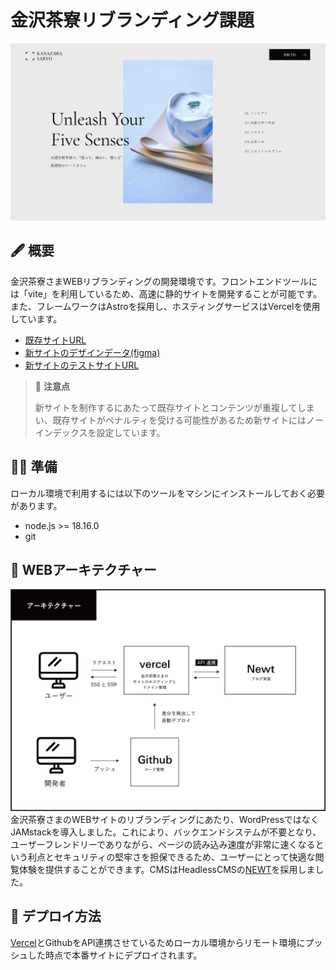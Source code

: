 # 金沢茶寮リブランディング課題

![screenshot](https://github.com/masakitami/kanazawa-saryo/blob/main/public/images/ogp.png)

## 🖋 概要
金沢茶寮さまWEBリブランディングの開発環境です。フロントエンドツールには「vite」を利用しているため、高速に静的サイトを開発することが可能です。
また、フレームワークはAstroを採用し、ホスティングサービスはVercelを使用しています。

- [既存サイトURL](https://www.kanazawasaryo.jp/)
- [新サイトのデザインデータ(figma)](https://x.gd/bUZGC)
- [新サイトのテストサイトURL](https://kanazawa-saryo.vercel.app/)

> 🚨 **注意点**
>
> 新サイトを制作するにあたって既存サイトとコンテンツが重複してしまい、既存サイトがペナルティを受ける可能性があるため新サイトにはノーインデックスを設定しています。

## 👨‍💻 準備
ローカル環境で利用するには以下のツールをマシンにインストールしておく必要があります。
- node.js >= 18.16.0
- git

## 📖 WEBアーキテクチャー
![screenshot](https://github.com/masakitami/kanazawa-saryo/blob/main/public/images/architecture.png)
金沢茶寮さまのWEBサイトのリブランディングにあたり、WordPressではなくJAMstackを導入しました。これにより、バックエンドシステムが不要となり、ユーザーフレンドリーでありながら、ページの読み込み速度が非常に速くなるという利点とセキュリティの堅牢さを担保できるため、ユーザーにとって快適な閲覧体験を提供することができます。CMSはHeadlessCMSの[NEWT](https://www.newt.so/)を採用しました。


## 💨 デプロイ方法
[Vercel](https://vercel.com/)とGithubをAPI連携させているためローカル環境からリモート環境にプッシュした時点で本番サイトにデプロイされます。